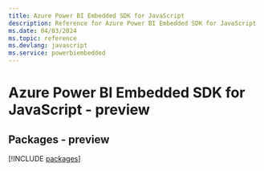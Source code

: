 ```yaml
---
title: Azure Power BI Embedded SDK for JavaScript
description: Reference for Azure Power BI Embedded SDK for JavaScript
ms.date: 04/03/2024
ms.topic: reference
ms.devlang: javascript
ms.service: powerbiembedded
---
```

# Azure Power BI Embedded SDK for JavaScript - preview
## Packages - preview
[!INCLUDE [packages](power-bi-embedded-index.md)]